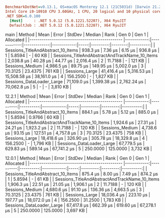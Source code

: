 ``` ini

BenchmarkDotNet=v0.13.1, OS=macOS Monterey 12.1 (21C5031d) [Darwin 21.2.0]
Intel Core i9-10910 CPU 3.60GHz, 1 CPU, 20 logical and 10 physical cores
.NET SDK=6.0.100
  [Host]     : .NET 5.0.12 (5.0.1221.52207), X64 RyuJIT
  DefaultJob : .NET 5.0.12 (5.0.1221.52207), X64 RyuJIT


```
main
|                                         Method |        Mean |       Error |       StdDev |      Median | Rank |    Gen 0 |   Gen 1 | Allocated |
|----------------------------------------------- |------------:|------------:|-------------:|------------:|-----:|---------:|--------:|----------:|
|             Sessions_TitleAndAbstract_10_Items |    938.3 μs |     7.36 μs |      6.15 μs |    936.8 μs |    1 |   5.8594 |       - |     60 KB |
| Sessions_TitleAndAbstractAndTrackName_10_Items |  2,038.8 μs |    40.28 μs |     44.77 μs |  2,016.4 μs |    2 |  11.7188 |       - |    121 KB |
|                                Sessions_Medium |  4,986.5 μs |    89.75 μs |    149.95 μs |  5,002.0 μs |    3 |  70.3125 | 23.4375 |    761 KB |
|                                 Sessions_Large | 41,416.4 μs | 5,316.53 μs | 15,508.58 μs | 38,161.0 μs |    4 | 156.2500 |       - |  1,827 KB |
|                      Sessions_DataLoader_Large | 71,109.0 μs | 1,399.38 μs |  2,762.24 μs | 70,062.8 μs |    5 |        - |       - |  3,810 KB |

12.2.1
|                                         Method |        Mean |     Error |    StdDev |      Median | Rank |    Gen 0 |    Gen 1 | Allocated |
|----------------------------------------------- |------------:|----------:|----------:|------------:|-----:|---------:|---------:|----------:|
|             Sessions_TitleAndAbstract_10_Items |    884.1 μs |   5.78 μs |   5.12 μs |    885.0 μs |    1 |   5.8594 |   0.9766 |     60 KB |
| Sessions_TitleAndAbstractAndTrackName_10_Items |  1,924.6 μs |  27.31 μs |  24.21 μs |  1,923.2 μs |    2 |  11.7188 |        - |    120 KB |
|                                Sessions_Medium |  4,738.6 μs |  93.15 μs | 127.51 μs |  4,757.8 μs |    3 |  70.3125 |  23.4375 |    758 KB |
|                                 Sessions_Large | 18,418.6 μs | 326.90 μs | 305.78 μs | 18,329.8 μs |    4 | 156.2500 |        - |  1,796 KB |
|                      Sessions_DataLoader_Large | 67,779.5 μs | 629.83 μs | 589.14 μs | 67,741.2 μs |    5 | 250.0000 | 125.0000 |  3,732 KB |

12.0.1
|                                         Method |        Mean |     Error |    StdDev |      Median | Rank |    Gen 0 |    Gen 1 | Allocated |
|----------------------------------------------- |------------:|----------:|----------:|------------:|-----:|---------:|---------:|----------:|
|             Sessions_TitleAndAbstract_10_Items |    875.4 μs |   8.00 μs |   7.49 μs |    874.2 μs |    1 |   5.8594 |        - |     61 KB |
| Sessions_TitleAndAbstractAndTrackName_10_Items |  1,906.3 μs |  22.51 μs |  21.05 μs |  1,906.1 μs |    2 |  11.7188 |        - |    120 KB |
|                                Sessions_Medium |  4,680.6 μs |  91.10 μs | 136.36 μs |  4,663.5 μs |    3 |  70.3125 |  23.4375 |    761 KB |
|                                 Sessions_Large | 18,036.4 μs | 223.10 μs | 197.77 μs | 18,072.0 μs |    4 | 156.2500 |  31.2500 |  1,783 KB |
|                      Sessions_DataLoader_Large | 67,417.8 μs | 662.39 μs | 619.60 μs | 67,278.1 μs |    5 | 250.0000 | 125.0000 |  3,697 KB |
